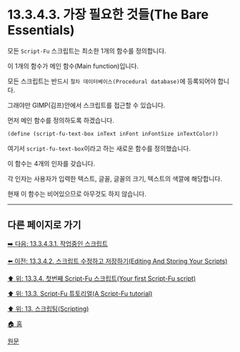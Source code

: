 # 13.3.4.3. 가장 필요한 것들(The Bare Essentials)
모든 `Script-Fu` 스크립트는 최소한 1개의 함수를 정의합니다. 

이 1개의 함수가 메인 함수(Main function)입니다. 

모든 스크립트는 반드시 `절차 데이터베이스(Procedural database)`에 등록되어야 합니다. 

그래야만 GIMP(김프)안에서 스크립트를 접근할 수 있습니다. 

먼저 메인 함수를 정의하도록 하겠습니다.

```scheme
(define (script-fu-text-box inText inFont inFontSize inTextColor))
```

여기서 `script-fu-text-box`이라고 하는 새로운 함수를 정의했습니다. 

이 함수는 4개의 인자를 갖습니다. 

각 인자는 사용자가 입력한 텍스트, 글꼴, 글꼴의 크기, 텍스트의 색깔에 해당합니다. 

현재 이 함수는 비어있으므로 아무것도 하지 않습니다.

***

## 다른 페이지로 가기

[➡️ 다음: 13.3.4.3.1. 작업중인 스크립트](./13-03-04-03-01-script_in_progress.md)

[⬅️ 이전: 13.3.4.2. 스크립트 수정하고 저장하기(Editing And Storing Your Scripts)](./13-03-04-02-editing_and_storing_your_scripts.md)

[⬆️ 위: 13.3.4. 첫번째 Script-Fu 스크립트(Your first Script-Fu script)](./13-03-04-00-your-first-script-fu-script.md)

[⬆️ 위: 13.3. Script-Fu 튜토리얼(A Script-Fu tutorial)](./13-03-00-a-script-fu-tutorial.md)

[⬆️ 위: 13. 스크립팅(Scripting)](./13-00-scripting.md)

[🏠 홈](./00-home.md)

[원문](https://docs.gimp.org/2.10/ko/gimp-using-script-fu-tutorial-first-script.html#idm9844)